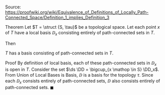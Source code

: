 # 

Source: https://proofwiki.org/wiki/Equivalence_of_Definitions_of_Locally_Path-Connected_Space/Definition_1_implies_Definition_3

Theorem
Let $T = \struct {S, \tau}$ be a topological space.
Let each point $x$ of $T$ have a local basis $\DD_x$ consisting entirely of path-connected sets in $T$.

Then

$T$ has a basis consisting of path-connected sets  in $T$.


Proof
By definition of local basis, each of these path-connected sets in $\DD_x$ is open in $T$.
Consider the set $\ds \DD = \bigcup_{x \mathop \in S} \DD_x$.
From Union of Local Bases is Basis, $\DD$ is a basis for the topology $\tau$.
Since each $\DD_x$ consists entirely of path-connected sets, $\DD$ also consists entirely of path-connected sets.
$\blacksquare$





